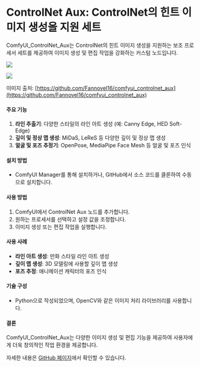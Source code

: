 # ControlNet Aux: ControlNet의 힌트 이미지 생성을 지원 세트

ComfyUI_ControlNet_Aux는 ControlNet의 힌트 이미지 생성을 지원하는 보조 프로세서 세트를 제공하여 이미지 생성 및 편집 작업을 강화하는 커스텀 노드입니다.

![](https://wikidocs.net/images/page/251846/68747470733a2f2f68756767696e67666163652e636f2f746869626175642f636f6e74726f6c_9DJc1Pw.png)

![](https://wikidocs.net/images/page/251846/example_save_kps.png)

이미지 출처: [https://github.com/Fannovel16/comfyui_controlnet_aux](https://github.com/Fannovel16/comfyui_controlnet_aux)

#### 주요 기능

1. **라인 추출기**: 다양한 스타일의 라인 아트 생성 (예: Canny Edge, HED Soft-Edge)
2. **깊이 및 정상 맵 생성**: MiDaS, LeReS 등 다양한 깊이 및 정상 맵 생성
3. **얼굴 및 포즈 추정기**: OpenPose, MediaPipe Face Mesh 등 얼굴 및 포즈 인식

#### 설치 방법

- ComfyUI Manager를 통해 설치하거나, GitHub에서 소스 코드를 클론하여 수동으로 설치합니다.

#### 사용 방법

1. ComfyUI에서 ControlNet Aux 노드를 추가합니다.
2. 원하는 프로세서를 선택하고 설정 값을 조정합니다.
3. 이미지 생성 또는 편집 작업을 실행합니다.

#### 사용 사례

- **라인 아트 생성**: 만화 스타일 라인 아트 생성
- **깊이 맵 생성**: 3D 모델링에 사용할 깊이 맵 생성
- **포즈 추정**: 애니메이션 캐릭터의 포즈 인식

#### 기술 구성

- Python으로 작성되었으며, OpenCV와 같은 이미지 처리 라이브러리를 사용합니다.

#### 결론

ComfyUI_ControlNet_Aux는 다양한 이미지 생성 및 편집 기능을 제공하여 사용자에게 더욱 창의적인 작업 환경을 제공합니다.

자세한 내용은 [GitHub 페이지](https://github.com/Fannovel16/comfyui_controlnet_aux)에서 확인할 수 있습니다.